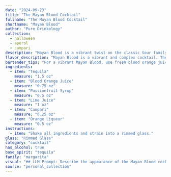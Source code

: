 ```yaml
---
date: "2024-09-23"
title: "The Mayan Blood Cocktail"
fullname: "The Mayan Blood Cocktail"
shortname: "Mayan Blood"
author: "Pure Drinkology"
collection:
  - halloween
  - aperol
  - campari
description: "Mayan Blood is a vibrant twist on the classic Sour family, incorporating tropical elements. It's likely a contemporary invention drawing inspiration from the bold flavors of Mesoamerican cuisine and the colorful, layered complexity of South American cocktail traditions. "
flavor_description: "Mayan Blood is a vibrant and complex cocktail. The tequila provides a robust base, while the blood orange juice adds a sweet and tart citrus flavor. The passionfruit syrup adds a tropical touch and a hint of sweetness. The lime juice brightens the palate, while the Campari contributes a bitter, herbaceous note. Finally, the orange liqueur rounds out the flavor profile with a hint of orange peel. The result is a well-balanced cocktail that is both refreshing and intriguing. "
bartender_tips: "For a vibrant Mayan Blood, use fresh blood orange juice for the best flavor. Shake hard with ice to ensure a frosty chill.  Don't skimp on the passionfruit syrup, it balances the bitterness of Campari. Strain into a chilled coupe or martini glass, and garnish with a blood orange twist for that extra visual pop. "
ingredients:
  - item: "Tequila"
    measure: "1.5 oz"
  - item: "Blood Orange Juice"
    measure: "0.75 oz"
  - item: "Passionfruit Syrup"
    measure: "0.5 oz"
  - item: "Lime Juice"
    measure: "1 oz"
  - item: "Campari"
    measure: "0.25 oz"
  - item: "Orange Liqueur"
    measure: "0.5 oz"
instructions:
  - item: "Shake all ingredients and strain into a rimmed glass."
glass: "Rimmed Glass"
category: "cocktail"
has_alcohol: true
base_spirit: "tequila"
family: "margarita"
visual: "## LLM Prompt: Describe the appearance of the Mayan Blood cocktail. **Consider these details in your description:*** **Color:**  What is the overall color of the cocktail? Is it a vibrant hue, or more muted? Does it have any depth or layering?* **Clarity:** Is the cocktail clear, or does it have a slight cloudiness?* **Texture:** Does the cocktail have a smooth, silky texture, or is it more viscous? Are there any visible ingredients, like fruit pulp or ice?* **Garnish:** What garnish, if any, is used to enhance the visual appeal of the cocktail? How does the garnish interact with the color and texture of the cocktail?* **Glassware:** What type of glass is used to serve the cocktail? How does the shape and size of the glass influence the overall presentation?**Example:**The Mayan Blood cocktail is a mesmerizing sight. Its base is a vibrant, deep crimson hue, reminiscent of a sunset over the Mayan ruins. The color is slightly hazy, with subtle streaks of orange and a hint of pink swirling within. Tiny flecks of passionfruit pulp add a touch of texture and a hint of tropical sweetness.  The cocktail is served in a chilled coupe glass, its elegant curves highlighting the vibrant color and the delicate garnish of a blood orange wheel perched on the rim. "
source: "personal_collection"
---
```


